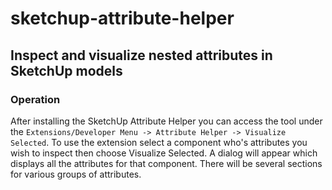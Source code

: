 sketchup-attribute-helper
=========================

Inspect and visualize nested attributes in SketchUp models
----------------------------------------------------------

### Operation

After installing the SketchUp Attribute Helper you can access the tool under the `Extensions/Developer Menu -> Attribute Helper -> Visualize Selected`. To use the extension select a component who's attributes you wish to inspect then choose Visualize Selected.  A dialog will appear which displays all the attributes for that component.  There will be several sections for various groups of attributes.
